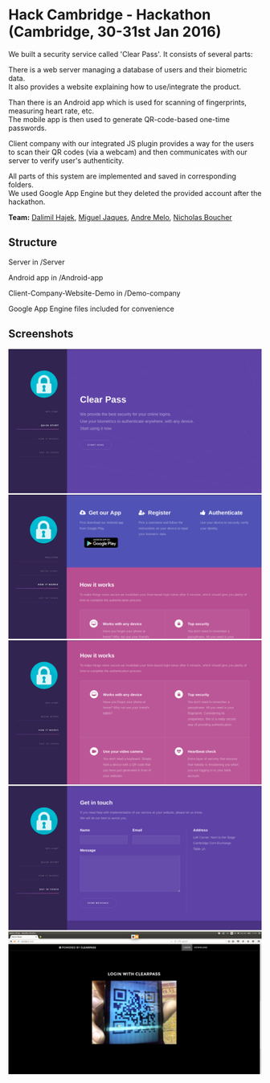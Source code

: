 # Hack Cambridge - Hackathon (Cambridge, 30-31st Jan 2016)
We built a security service called 'Clear Pass'. It consists of several parts:

There is a web server managing a database of users and their biometric data.  
It also provides a website explaining how to use/integrate the product. 

Than there is an Android app which is used for scanning of fingerprints, measuring heart rate, etc.  
The mobile app is then used to generate QR-code-based one-time passwords.

Client company with our integrated JS plugin provides a way for the users to scan their QR codes (via a webcam) and then communicates with our server to verify user's authenticity.

All parts of this system are implemented and saved in corresponding folders.  
We used Google App Engine but they deleted the provided account after the hackathon.

**Team:** [Dalimil Hajek](https://github.com/dalimil), [Miguel Jaques](https://github.com/seuqaj114), [Andre Melo](https://github.com/andrenmelo), [Nicholas Boucher](https://github.com/nickboucher32)

## Structure

Server in /Server

Android app in /Android-app

Client-Company-Website-Demo in /Demo-company

Google App Engine files included for convenience

## Screenshots

![01](https://github.com/Dalimil/Hack-Cambridge/blob/master/Screenshots/Screenshot1.png)
![02](https://github.com/Dalimil/Hack-Cambridge/blob/master/Screenshots/Screenshot2.png)
![03](https://github.com/Dalimil/Hack-Cambridge/blob/master/Screenshots/Screenshot3.png)
![04](https://github.com/Dalimil/Hack-Cambridge/blob/master/Screenshots/Screenshot4.png)
![05](https://github.com/Dalimil/Hack-Cambridge/blob/master/Screenshots/Screenshot5.png)